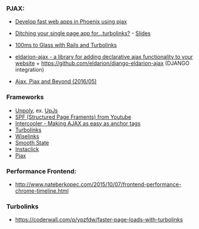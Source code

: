 ### PJAX:

- [Develop fast web apps in Phoenix using pjax](http://rny.io/elixir/phoenix/2015/09/20/pjax-in-phoenix.html)
- [Ditching your single page app for...turbolinks?](http://blog.honeybadger.io/ditching-your-single-page-app-for-turbolinks/) - [Slides](http://confreaks.tv/videos/madisonruby2015-why-we-ditched-our-single-page-application)


- [100ms to Glass with Rails and Turbolinks](http://www.nateberkopec.com/2015/05/27/100-ms-to-glass-with-rails-and-turbolinks.html)


- [eldarion-ajax - a library for adding declarative ajax functionality to your website](https://github.com/eldarion/eldarion-ajax)   + https://github.com/eldarion/django-eldarion-ajax (DJANGO integration)


- [Ajax, Pjax and Beyond (2016/05)](https://speakerdeck.com/ninthspace/ajax-pjax-and-beyond)




### Frameworks
  - [Unpoly](http://unpoly.com/), ex. [UpJs](https://github.com/makandra/upjs)
  - [SPF (Structured Page Framents) from Youtube](http://youtube.github.io/spfjs/)
  - [Intercooler - Making AJAX as easy as anchor tags](https://github.com/LeadDyno/intercooler-js)
  - [Turbolinks](https://github.com/turbolinks/turbolinks)
  - [Wiselinks](https://github.com/igor-alexandrov/wiselinks)
  - [Smooth State](https://github.com/miguel-perez/smoothState.js)
  - [Instaclick](http://instantclick.io/preloading)
  - [Pjax](https://github.com/defunkt/jquery-pjax)





### Performance Frontend:
  - http://www.nateberkopec.com/2015/10/07/frontend-performance-chrome-timeline.html



### Turbolinks
  - https://coderwall.com/p/ypzfdw/faster-page-loads-with-turbolinks
